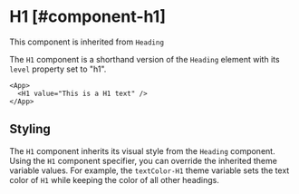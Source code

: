 # H1 [#component-h1]

This component is inherited from `Heading`

The `H1` component is a shorthand version of the `Heading` element with its `level` property set to "h1".

```xmlui-pg copy display name="H1 example"
<App>
  <H1 value="This is a H1 text" />
</App>
```

## Styling

The `H1` component inherits its visual style from the `Heading` component.
Using the `H1` component specifier, you can override the inherited theme variable values.
For example, the `textColor-H1` theme variable sets the text color of `H1` while keeping the color of all other headings.


